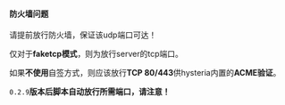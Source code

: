 #### 防火墙问题

请提前放行防火墙，保证该udp端口可达！

仅对于**faketcp模式**，则为放行server的tcp端口。

如果**不使用**自签方式，则应该放行**TCP 80/443**供hysteria内置的**ACME验证**。

`0.2.9`**版本后脚本自动放行所需端口，请注意！**